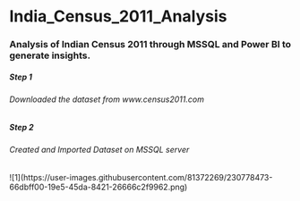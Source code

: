 # India_Census_2011_Analysis
 <h3 >Analysis of Indian Census 2011 through MSSQL and Power BI to generate insights. </h3>
 <h5>   Step 1 </h5> <h6> Downloaded the dataset from www.census2011.com </h6>
 <h5>   Step 2 </h5> <h6> Created and Imported Dataset on MSSQL server </h6>
![1](https://user-images.githubusercontent.com/81372269/230778473-66dbff00-19e5-45da-8421-26666c2f9962.png)
